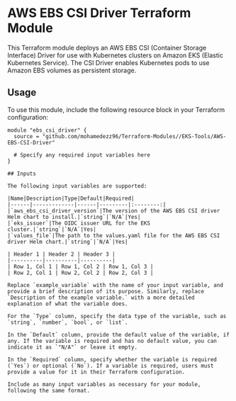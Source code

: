# AWS EBS CSI Driver Terraform Module

This Terraform module deploys an AWS EBS CSI (Container Storage Interface) Driver for use with Kubernetes clusters on Amazon EKS (Elastic Kubernetes Service). The CSI Driver enables Kubernetes pods to use Amazon EBS volumes as persistent storage.

## Usage

To use this module, include the following resource block in your Terraform configuration:

```hcl
module "ebs_csi_driver" {
  source = "github.com/mohamedezz96/Terraform-Modules//EKS-Tools/AWS-EBS-CSI-Driver"

  # Specify any required input variables here
}

## Inputs

The following input variables are supported:

|Name|Description|Type|Default|Required|
|------|-------------|------|---------|:--------:|
|`aws_ebs_csi_driver_version`|The version of the AWS EBS CSI driver Helm chart to install.|`string`|`N/A`|Yes|
|`eks_issuer`|The OIDC issuer URL for the EKS cluster.|`string`|`N/A`|Yes|
|`values_file`|The path to the values.yaml file for the AWS EBS CSI driver Helm chart.|`string`|`N/A`|Yes|

| Header 1 | Header 2 | Header 3 |
|----------|----------|----------|
| Row 1, Col 1 | Row 1, Col 2 | Row 1, Col 3 |
| Row 2, Col 1 | Row 2, Col 2 | Row 2, Col 3 |

Replace `example_variable` with the name of your input variable, and provide a brief description of its purpose. Similarly, replace `Description of the example variable.` with a more detailed explanation of what the variable does.

For the `Type` column, specify the data type of the variable, such as `string`, `number`, `bool`, or `list`.

In the `Default` column, provide the default value of the variable, if any. If the variable is required and has no default value, you can indicate it as `"N/A"` or leave it empty.

In the `Required` column, specify whether the variable is required (`Yes`) or optional (`No`). If a variable is required, users must provide a value for it in their Terraform configuration.

Include as many input variables as necessary for your module, following the same format.

